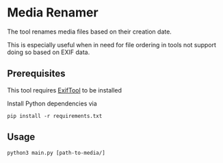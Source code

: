 # Media Renamer

The tool renames media files based on their creation date.

This is especially useful when in need for file ordering in tools not support doing so based on EXIF data.

## Prerequisites

This tool requires [ExifTool](https://exiftool.org/) to be installed

Install Python dependencies via

```
pip install -r requirements.txt
```

## Usage

`python3 main.py [path-to-media/]`
